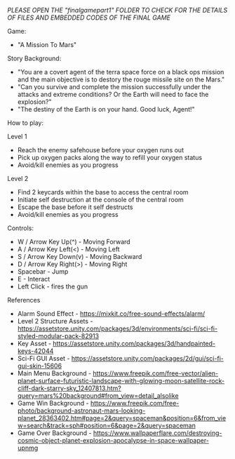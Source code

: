 _PLEASE OPEN THE "finalgamepart1" FOLDER TO CHECK FOR THE DETAILS OF FILES AND EMBEDDED CODES OF THE FINAL GAME_

Game:
- "A Mission To Mars"

Story Background:
- "You are a covert agent of the terra space force on a black ops mission and the main objective is to destory the rouge missile site on the Mars."
- "Can you survive and complete the mission successfully under the attacks and extreme conditions? Or the Earth will need to face the explosion?"
- "The destiny of the Earth is on your hand. Good luck, Agent!"

How to play:

Level 1
- Reach the enemy safehouse before your oxygen runs out
- Pick up oxygen packs along the way to refill your oxygen status
- Avoid/kill enemies as you progress

Level 2
- Find 2 keycards within the base to access the central room
- Initiate self destruction at the console of the central room
- Escape the base before it self destructs
- Avoid/kill enemies as you progress

Controls:
- W / Arrow Key Up(^) - Moving Forward
- A / Arrow Key Left(<) - Moving Left
- S / Arrow Key Down(v) - Moving Backward
- D / Arrow Key Right(>) - Moving Right
- Spacebar - Jump
- E - Interact
- Left Click - fires the gun


References
- Alarm Sound Effect - https://mixkit.co/free-sound-effects/alarm/
- Level 2 Structure Assets - https://assetstore.unity.com/packages/3d/environments/sci-fi/sci-fi-styled-modular-pack-82913
- Key Asset - https://assetstore.unity.com/packages/3d/handpainted-keys-42044
- Sci-Fi GUI Asset - https://assetstore.unity.com/packages/2d/gui/sci-fi-gui-skin-15606
- Main Menu Background - https://www.freepik.com/free-vector/alien-planet-surface-futuristic-landscape-with-glowing-moon-satellite-rock-cliff-dark-starry-sky_12407813.htm?query=mars%20background#from_view=detail_alsolike
- Game Win Background - https://www.freepik.com/free-photo/background-astronaut-mars-looking-planet_28363402.htm#page=2&query=spaceman&position=6&from_view=search&track=sph#position=6&page=2&query=spaceman
- Game Over Background - https://www.wallpaperflare.com/destroying-cosmic-object-planet-explosion-apocalypse-in-space-wallpaper-upnmg
